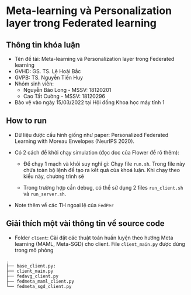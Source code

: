 # Meta-learning và Personalization layer trong Federated learning

## Thông tin khóa luận

- Tên đề tài: Meta-learning và Personalization layer trong Federated learning
- GVHD: GS. TS. Lê Hoài Bắc
- GVPB: TS. Nguyễn Tiến Huy
- Nhóm sinh viên:
    - Nguyễn Bảo Long - MSSV: 18120201
    - Cao Tất Cường - MSSV: 18120296
- Bảo vệ vào ngày 15/03/2022 tại Hội đồng Khoa học máy tính 1

## How to run

- Dữ liệu được cấu hình giống như paper: Personalized Federated Learning with Moreau Envelopes (NeurIPS 2020).

- Có 2 cách để khởi chạy simulation (đọc doc của Flower để rõ thêm):

    - Để chạy 1 mạch và khỏi suy nghĩ gì: Chạy file `run.sh`. Trong file này chứa toàn bộ lệnh để tạo ra kết quả của khoá luận. Khi chạy theo kiểu này, chương trình sẽ 

    - Trong trường hợp cần debug, có thể sử dụng 2 files `run_client.sh` và `run_server.sh`.

- Note thêm về các TH ngoại lệ của `FedPer`

## Giải thích một vài thông tin về source code

- Folder `client`: Cài đặt các thuật toán huấn luyện theo hướng Meta learning (MAML, Meta-SGD) cho client. File `client_main.py` được dùng trong mô phỏng

```text
.
├── base_client.py: 
├── client_main.py
├── fedavg_client.py
├── fedmeta_maml_client.py
└── fedmeta_sgd_client.py
```
